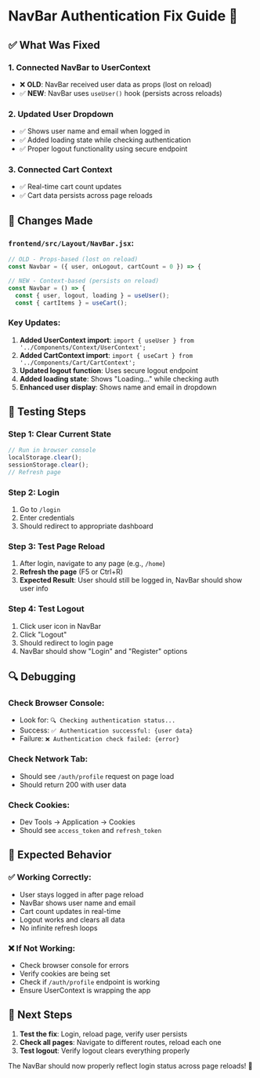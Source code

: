# NavBar Authentication Fix Guide 🚀

## ✅ **What Was Fixed**

### 1. **Connected NavBar to UserContext**
- ❌ **OLD**: NavBar received user data as props (lost on reload)
- ✅ **NEW**: NavBar uses `useUser()` hook (persists across reloads)

### 2. **Updated User Dropdown**
- ✅ Shows user name and email when logged in
- ✅ Added loading state while checking authentication
- ✅ Proper logout functionality using secure endpoint

### 3. **Connected Cart Context**
- ✅ Real-time cart count updates
- ✅ Cart data persists across page reloads

## 🔧 **Changes Made**

### `frontend/src/Layout/NavBar.jsx`:
```javascript
// OLD - Props-based (lost on reload)
const Navbar = ({ user, onLogout, cartCount = 0 }) => {

// NEW - Context-based (persists on reload)
const Navbar = () => {
  const { user, logout, loading } = useUser();
  const { cartItems } = useCart();
```

### Key Updates:
1. **Added UserContext import**: `import { useUser } from '../Components/Context/UserContext';`
2. **Added CartContext import**: `import { useCart } from '../Components/Cart/CartContext';`
3. **Updated logout function**: Uses secure logout endpoint
4. **Added loading state**: Shows "Loading..." while checking auth
5. **Enhanced user display**: Shows name and email in dropdown

## 🧪 **Testing Steps**

### Step 1: Clear Current State
```javascript
// Run in browser console
localStorage.clear();
sessionStorage.clear();
// Refresh page
```

### Step 2: Login
1. Go to `/login`
2. Enter credentials
3. Should redirect to appropriate dashboard

### Step 3: Test Page Reload
1. After login, navigate to any page (e.g., `/home`)
2. **Refresh the page** (F5 or Ctrl+R)
3. **Expected Result**: User should still be logged in, NavBar should show user info

### Step 4: Test Logout
1. Click user icon in NavBar
2. Click "Logout"
3. Should redirect to login page
4. NavBar should show "Login" and "Register" options

## 🔍 **Debugging**

### Check Browser Console:
- Look for: `🔍 Checking authentication status...`
- Success: `✅ Authentication successful: {user data}`
- Failure: `❌ Authentication check failed: {error}`

### Check Network Tab:
- Should see `/auth/profile` request on page load
- Should return 200 with user data

### Check Cookies:
- Dev Tools → Application → Cookies
- Should see `access_token` and `refresh_token`

## 🎯 **Expected Behavior**

### ✅ **Working Correctly:**
- User stays logged in after page reload
- NavBar shows user name and email
- Cart count updates in real-time
- Logout works and clears all data
- No infinite refresh loops

### ❌ **If Not Working:**
- Check browser console for errors
- Verify cookies are being set
- Check if `/auth/profile` endpoint is working
- Ensure UserContext is wrapping the app

## 🚀 **Next Steps**

1. **Test the fix**: Login, reload page, verify user persists
2. **Check all pages**: Navigate to different routes, reload each one
3. **Test logout**: Verify logout clears everything properly

The NavBar should now properly reflect login status across page reloads! 🎉
